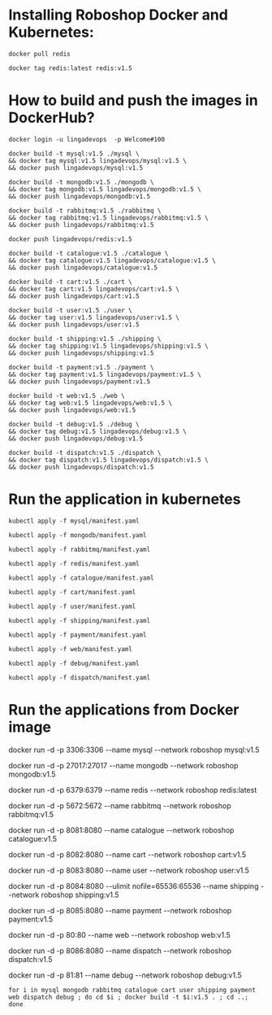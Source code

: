 # Installing Roboshop Docker and Kubernetes:

```
docker pull redis

```
```
docker tag redis:latest redis:v1.5

```

# How to build and push the images in DockerHub?
```
docker login -u lingadevops  -p Welcome#100
```

```
docker build -t mysql:v1.5 ./mysql \
&& docker tag mysql:v1.5 lingadevops/mysql:v1.5 \
&& docker push lingadevops/mysql:v1.5

```
```
docker build -t mongodb:v1.5 ./mongodb \
&& docker tag mongodb:v1.5 lingadevops/mongodb:v1.5 \
&& docker push lingadevops/mongodb:v1.5

```
```
docker build -t rabbitmq:v1.5 ./rabbitmq \
&& docker tag rabbitmq:v1.5 lingadevops/rabbitmq:v1.5 \
&& docker push lingadevops/rabbitmq:v1.5
```
```
docker push lingadevops/redis:v1.5
```
```
docker build -t catalogue:v1.5 ./catalogue \
&& docker tag catalogue:v1.5 lingadevops/catalogue:v1.5 \
&& docker push lingadevops/catalogue:v1.5
```
```
docker build -t cart:v1.5 ./cart \
&& docker tag cart:v1.5 lingadevops/cart:v1.5 \
&& docker push lingadevops/cart:v1.5
```
```
docker build -t user:v1.5 ./user \
&& docker tag user:v1.5 lingadevops/user:v1.5 \
&& docker push lingadevops/user:v1.5
```
```
docker build -t shipping:v1.5 ./shipping \
&& docker tag shipping:v1.5 lingadevops/shipping:v1.5 \
&& docker push lingadevops/shipping:v1.5
```
```
docker build -t payment:v1.5 ./payment \
&& docker tag payment:v1.5 lingadevops/payment:v1.5 \
&& docker push lingadevops/payment:v1.5
```
```
docker build -t web:v1.5 ./web \
&& docker tag web:v1.5 lingadevops/web:v1.5 \
&& docker push lingadevops/web:v1.5
```
```
docker build -t debug:v1.5 ./debug \
&& docker tag debug:v1.5 lingadevops/debug:v1.5 \
&& docker push lingadevops/debug:v1.5
```
```
docker build -t dispatch:v1.5 ./dispatch \
&& docker tag dispatch:v1.5 lingadevops/dispatch:v1.5 \
&& docker push lingadevops/dispatch:v1.5
```

# Run the application in kubernetes
```
kubectl apply -f mysql/manifest.yaml
```
```
kubectl apply -f mongodb/manifest.yaml
```
```
kubectl apply -f rabbitmq/manifest.yaml
```
```
kubectl apply -f redis/manifest.yaml
```
```
kubectl apply -f catalogue/manifest.yaml
```
```
kubectl apply -f cart/manifest.yaml
```
```
kubectl apply -f user/manifest.yaml
```
```
kubectl apply -f shipping/manifest.yaml
```
```
kubectl apply -f payment/manifest.yaml
```
```
kubectl apply -f web/manifest.yaml
```
```
kubectl apply -f debug/manifest.yaml
```
```
kubectl apply -f dispatch/manifest.yaml
```


# Run the applications from Docker image
docker run -d -p 3306:3306 --name mysql --network roboshop mysql:v1.5

docker run -d -p 27017:27017 --name mongodb --network roboshop mongodb:v1.5

docker run -d -p 6379:6379 --name redis --network roboshop redis:latest

docker run -d -p 5672:5672 --name rabbitmq --network roboshop rabbitmq:v1.5

docker run -d -p 8081:8080 --name catalogue --network roboshop catalogue:v1.5

docker run -d -p 8082:8080 --name cart --network roboshop cart:v1.5

docker run -d -p 8083:8080 --name user --network roboshop user:v1.5

docker run -d -p 8084:8080 --ulimit nofile=65536:65536 --name shipping --network roboshop shipping:v1.5

docker run -d -p 8085:8080 --name payment --network roboshop payment:v1.5

docker run -d -p 80:80 --name web --network roboshop web:v1.5

docker run -d -p 8086:8080 --name dispatch --network roboshop dispatch:v1.5

docker run -d -p 81:81 --name debug --network roboshop debug:v1.5


```
for i in mysql mongodb rabbitmq catalogue cart user shipping payment web dispatch debug ; do cd $i ; docker build -t $i:v1.5 . ; cd ..; done

```
